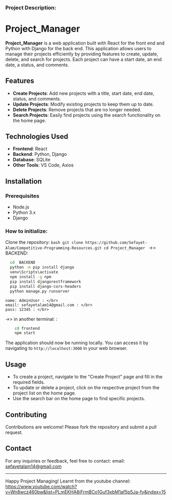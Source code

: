 ### Project Description:

# Project_Manager

**Project_Manager** is a web application built with React for the front end and Python with Django for the back end. This application allows users to manage their projects efficiently by providing features to create, update, delete, and search for projects. Each project can have a start date, an end date, a status, and comments. </br>

## Features

- **Create Projects**: Add new projects with a title, start date, end date, status, and comments. 
- **Update Projects**: Modify existing projects to keep them up to date.
- **Delete Projects**: Remove projects that are no longer needed.
- **Search Projects**: Easily find projects using the search functionality on the home page.

## Technologies Used

- **Frontend**: React
- **Backend**: Python, Django
- **Database**: SQLite
- **Other Tools**: VS Code, Axios

## Installation

### Prerequisites

- Node.js
- Python 3.x
- Django





### How to initialize:
 Clone the repository:
    ```bash
    git clone https://github.com/Sefayet-Alam/Competitive-Programming-Resources.git
    cd Project_Manager
    ```
->> BACKEND: </br>
  ```bash
    cd  BACKEND
    python -m pip install django
    venv\Scripts\activate 
    npm install -g npm
    pip install djangorestframework
    pip install django-cors-headers
    python manage.py runserver
  ```

    name: AdminUser : </br>
    email: sefayetalam14@gmail.com : </br>
    pass: 12345 : </br>

->> in another terminal: : </br>
```bash
    cd frontend 
    npm start
```
    
The application should now be running locally. You can access it by navigating to `http://localhost:3000` in your web browser.

## Usage

- To create a project, navigate to the "Create Project" page and fill in the required fields.
- To update or delete a project, click on the respective project from the project list on the home page.
- Use the search bar on the home page to find specific projects.

## Contributing

Contributions are welcome! Please fork the repository and submit a pull request.


## Contact

For any inquiries or feedback, feel free to contact:
email: sefayetalam14@gmail.com

---

Happy Project Managing!
Learnt from the youtube channel: https://www.youtube.com/watch?v=Wn8wcz460bw&list=PLmEKHA8iFrmBCo1Guf3xbM1af5p5Ja-fy&index=15 </br>
